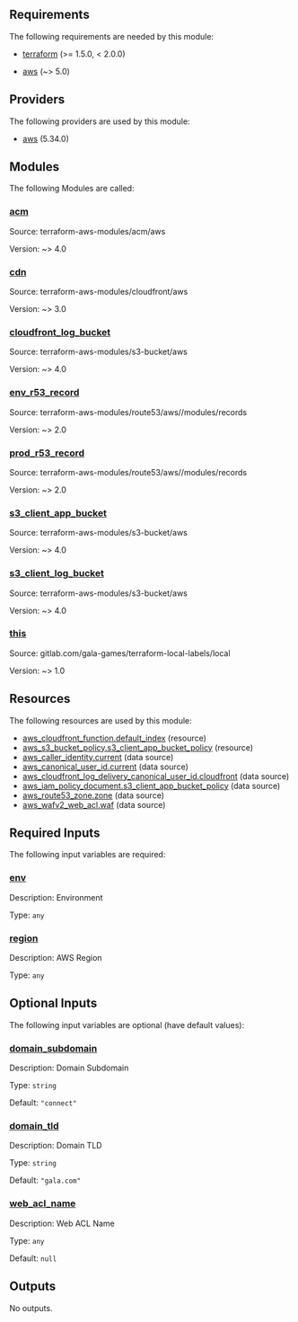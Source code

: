 ## Requirements

The following requirements are needed by this module:

- <a name="requirement_terraform"></a> [terraform](#requirement\_terraform) (>= 1.5.0, < 2.0.0)

- <a name="requirement_aws"></a> [aws](#requirement\_aws) (~> 5.0)

## Providers

The following providers are used by this module:

- <a name="provider_aws"></a> [aws](#provider\_aws) (5.34.0)

## Modules

The following Modules are called:

### <a name="module_acm"></a> [acm](#module\_acm)

Source: terraform-aws-modules/acm/aws

Version: ~> 4.0

### <a name="module_cdn"></a> [cdn](#module\_cdn)

Source: terraform-aws-modules/cloudfront/aws

Version: ~> 3.0

### <a name="module_cloudfront_log_bucket"></a> [cloudfront\_log\_bucket](#module\_cloudfront\_log\_bucket)

Source: terraform-aws-modules/s3-bucket/aws

Version: ~> 4.0

### <a name="module_env_r53_record"></a> [env\_r53\_record](#module\_env\_r53\_record)

Source: terraform-aws-modules/route53/aws//modules/records

Version: ~> 2.0

### <a name="module_prod_r53_record"></a> [prod\_r53\_record](#module\_prod\_r53\_record)

Source: terraform-aws-modules/route53/aws//modules/records

Version: ~> 2.0

### <a name="module_s3_client_app_bucket"></a> [s3\_client\_app\_bucket](#module\_s3\_client\_app\_bucket)

Source: terraform-aws-modules/s3-bucket/aws

Version: ~> 4.0

### <a name="module_s3_client_log_bucket"></a> [s3\_client\_log\_bucket](#module\_s3\_client\_log\_bucket)

Source: terraform-aws-modules/s3-bucket/aws

Version: ~> 4.0

### <a name="module_this"></a> [this](#module\_this)

Source: gitlab.com/gala-games/terraform-local-labels/local

Version: ~> 1.0

## Resources

The following resources are used by this module:

- [aws_cloudfront_function.default_index](https://registry.terraform.io/providers/hashicorp/aws/latest/docs/resources/cloudfront_function) (resource)
- [aws_s3_bucket_policy.s3_client_app_bucket_policy](https://registry.terraform.io/providers/hashicorp/aws/latest/docs/resources/s3_bucket_policy) (resource)
- [aws_caller_identity.current](https://registry.terraform.io/providers/hashicorp/aws/latest/docs/data-sources/caller_identity) (data source)
- [aws_canonical_user_id.current](https://registry.terraform.io/providers/hashicorp/aws/latest/docs/data-sources/canonical_user_id) (data source)
- [aws_cloudfront_log_delivery_canonical_user_id.cloudfront](https://registry.terraform.io/providers/hashicorp/aws/latest/docs/data-sources/cloudfront_log_delivery_canonical_user_id) (data source)
- [aws_iam_policy_document.s3_client_app_bucket_policy](https://registry.terraform.io/providers/hashicorp/aws/latest/docs/data-sources/iam_policy_document) (data source)
- [aws_route53_zone.zone](https://registry.terraform.io/providers/hashicorp/aws/latest/docs/data-sources/route53_zone) (data source)
- [aws_wafv2_web_acl.waf](https://registry.terraform.io/providers/hashicorp/aws/latest/docs/data-sources/wafv2_web_acl) (data source)

## Required Inputs

The following input variables are required:

### <a name="input_env"></a> [env](#input\_env)

Description: Environment

Type: `any`

### <a name="input_region"></a> [region](#input\_region)

Description: AWS Region

Type: `any`

## Optional Inputs

The following input variables are optional (have default values):

### <a name="input_domain_subdomain"></a> [domain\_subdomain](#input\_domain\_subdomain)

Description: Domain Subdomain

Type: `string`

Default: `"connect"`

### <a name="input_domain_tld"></a> [domain\_tld](#input\_domain\_tld)

Description: Domain TLD

Type: `string`

Default: `"gala.com"`

### <a name="input_web_acl_name"></a> [web\_acl\_name](#input\_web\_acl\_name)

Description: Web ACL Name

Type: `any`

Default: `null`

## Outputs

No outputs.
